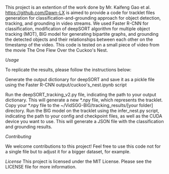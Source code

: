 This project is an extention of the work done by Mr. Kaifeng Gao et al. https://github.com/Dawn-LX
is aimed to provide a code for tracklet files generation for classification-and-grounding approach for object detection, tracking, and grounding in video streams. We used Faster R-CNN for classification, modification of deepSORT algorithm for multiple object tracking (MOT), BIG model for generating bipartite graphs, and grounding the detected objects and their relationships between each other on the timestamp of the video.
This code is tested on a small piece of video from the movie The One Flew Over the Cuckoo's Nest.

*Usage*

To replicate the results, please follow the instructions below:

Generate the output dictionary for deepSORT and save it as a pickle file using the Faster R-CNN output/cuckoo's_nest.ipynb script

Run the deepSORT_tracking_v2.py file, indicating the path to your output dictionary. This will generate a new *.npy file, which represents the tracklet.
Copy your *.npy file to the ~/VidSGG-BIG/tracking_results/[your folder] directory.
Run the BIG model on the tracklet using the infer_nest.py script, indicating the path to your config and checkpoint files, as well as the CUDA device you want to use. This will generate a JSON file with the classification and grounding results.

*Contributing*

We welcome contributions to this project! Feel free to use this code not for a single file but to adjust it for a bigger dataset, for example.

*License*
This project is licensed under the MIT License. Please see the LICENSE file for more information.






